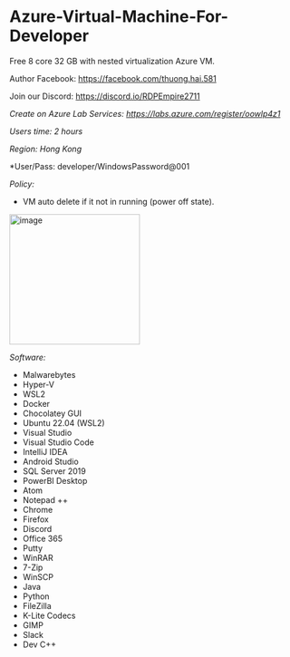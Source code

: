 # Azure-Virtual-Machine-For-Developer
Free 8 core 32 GB with nested virtualization Azure VM.

Author Facebook: https://facebook.com/thuong.hai.581

Join our Discord: https://discord.io/RDPEmpire2711

*Create on Azure Lab Services: https://labs.azure.com/register/oowlp4z1*

*Users time: 2 hours*

*Region: Hong Kong*

*User/Pass: developer/WindowsPassword@001

*Policy:*

- VM auto delete if it not in running (power off state).

<img width="230" alt="image" src="https://user-images.githubusercontent.com/58414694/194564255-e1e90c3a-1439-4a37-8076-d0b104364359.png">

*Software:*

- Malwarebytes
- Hyper-V
- WSL2
- Docker
- Chocolatey GUI
- Ubuntu 22.04 (WSL2)
- Visual Studio
- Visual Studio Code
- IntelliJ IDEA
- Android Studio
- SQL Server 2019
- PowerBI Desktop
- Atom
- Notepad ++
- Chrome
- Firefox
- Discord
- Office 365
- Putty
- WinRAR
- 7-Zip
- WinSCP
- Java
- Python
- FileZilla
- K-Lite Codecs
- GIMP
- Slack
- Dev C++
